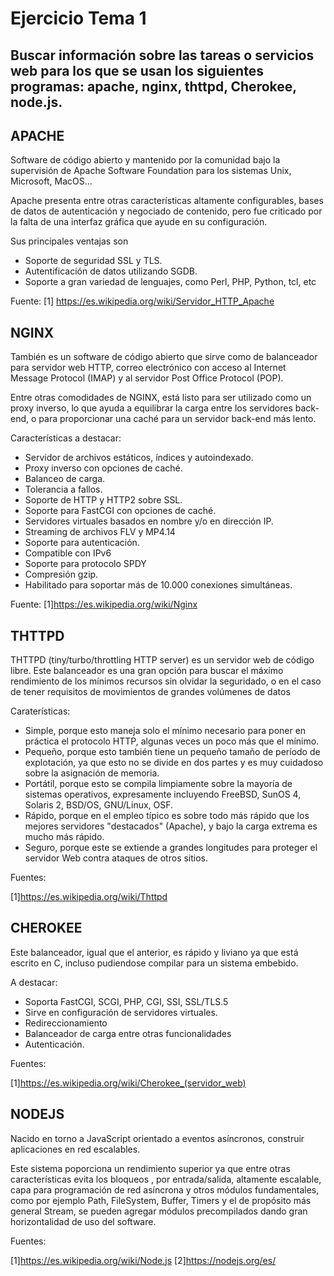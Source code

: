 # Ejercicio Tema 1
## Buscar información sobre las tareas o servicios web para los que se usan los siguientes programas: apache, nginx, thttpd, Cherokee, node.js.

## APACHE

Software de código abierto y mantenido por la comunidad bajo la supervisión de Apache Software Foundation para los sistemas Unix, Microsoft, MacOS...

Apache presenta entre otras características altamente configurables, bases de datos de autenticación y negociado de contenido, pero fue criticado por la falta de una interfaz gráfica que ayude en su configuración.

Sus principales ventajas son

 - Soporte de seguridad SSL y TLS.
 - Autentificación de datos utilizando SGDB.
 - Soporte a gran variedad de lenguajes, como Perl, PHP, Python, tcl, etc


Fuente: [1] https://es.wikipedia.org/wiki/Servidor_HTTP_Apache


## NGINX

También es un software de código abierto que sirve como de balanceador para servidor web HTTP, correo electrónico con acceso al Internet Message Protocol (IMAP) y al servidor Post Office Protocol (POP). 

Entre otras comodidades de NGINX, está listo para ser utilizado como un proxy inverso, lo que ayuda a equilibrar la carga entre los servidores back-end, o para proporcionar una caché para un servidor back-end más lento.

Características a destacar:

- Servidor de archivos estáticos, índices y autoindexado.
- Proxy inverso con opciones de caché.
- Balanceo de carga.
- Tolerancia a fallos.
- Soporte de HTTP y HTTP2 sobre SSL.
- Soporte para FastCGI con opciones de caché.
- Servidores virtuales basados en nombre y/o en dirección IP.
- Streaming de archivos FLV y MP4.14
- Soporte para autenticación.
- Compatible con IPv6
- Soporte para protocolo SPDY
- Compresión gzip.
- Habilitado para soportar más de 10.000 conexiones simultáneas.

Fuente: [1]https://es.wikipedia.org/wiki/Nginx


## THTTPD

THTTPD (tiny/turbo/throttling HTTP server) es un servidor web de código libre.
Este balanceador es una gran opción para buscar el máximo rendimiento de los mínimos recursos sin olvidar la seguridado,
o en el caso de tener requisitos de movimientos de grandes volúmenes de datos

Caraterísticas:

- Simple, porque esto maneja solo el mínimo necesario para poner en práctica el protocolo HTTP, algunas veces un poco más que el mínimo.
- Pequeño, porque esto también tiene un pequeño tamaño de período de explotación, ya que esto no se divide en dos partes y es muy cuidadoso sobre la asignación de memoria.
- Portátil, porque esto se compila limpiamente sobre la mayoría de sistemas operativos, expresamente incluyendo FreeBSD, SunOS 4, Solaris 2, BSD/OS, GNU/Linux, OSF.
- Rápido, porque en el empleo típico es sobre todo más rápido que los mejores servidores "destacados" (Apache), y bajo la carga extrema es mucho más rápido.
- Seguro, porque este se extiende a grandes longitudes para proteger el servidor Web contra ataques de otros sitios.

Fuentes:

[1]https://es.wikipedia.org/wiki/Thttpd


## CHEROKEE

Este balanceador, igual que el anterior, es rápido y liviano ya que está escrito en C, incluso pudiendose compilar para un sistema embebido.

A destacar:

- Soporta  FastCGI, SCGI, PHP, CGI, SSI, SSL/TLS.5
- Sirve en configuración de servidores virtuales.
- Redireccionamiento
- Balanceador de carga entre otras funcionalidades
- Autenticación.


Fuentes:

[1]https://es.wikipedia.org/wiki/Cherokee_(servidor_web)



## NODEJS

Nacido en torno a JavaScript orientado a eventos asíncronos, construir aplicaciones en red escalables.

Este sistema poporciona un rendimiento superior ya que entre otras características evita los bloqueos , por entrada/salida, altamente escalable, capa para programación de red asíncrona y otros módulos fundamentales, como por ejemplo Path, FileSystem, Buffer, Timers y el de propósito más general Stream, se pueden agregar módulos precompilados dando gran horizontalidad de uso del software.




Fuentes:

[1]https://es.wikipedia.org/wiki/Node.js
[2]https://nodejs.org/es/

